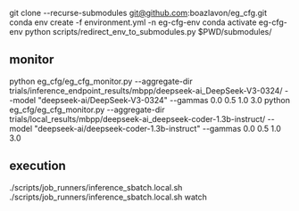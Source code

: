 git clone --recurse-submodules git@github.com:boazlavon/eg_cfg.git
conda env create -f environment.yml -n eg-cfg-env
conda activate eg-cfg-env
python scripts/redirect_env_to_submodules.py $PWD/submodules/

## monitor
python eg_cfg/eg_cfg_monitor.py --aggregate-dir trials/inference_endpoint_results/mbpp/deepseek-ai_DeepSeek-V3-0324/ --model "deepseek-ai/DeepSeek-V3-0324" --gammas 0.0 0.5 1.0 3.0
python eg_cfg/eg_cfg_monitor.py --aggregate-dir trials/local_results/mbpp/deepseek-ai_deepseek-coder-1.3b-instruct/  --model "deepseek-ai/deepseek-coder-1.3b-instruct" --gammas 0.0 0.5 1.0 3.0


## execution
./scripts/job_runners/inference_sbatch.local.sh
./scripts/job_runners/inference_sbatch.local.sh watch
